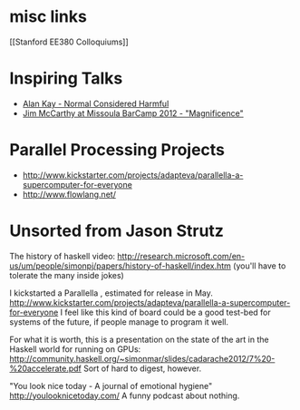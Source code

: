 # misc links

[[Stanford EE380 Colloquiums]]

# Inspiring Talks

* [Alan Kay - Normal Considered Harmful](http://www.youtube.com/watch?v=FvmTSpJU-Xc&feature=youtu.be)
* [Jim McCarthy at Missoula BarCamp 2012 - "Magnificence"](http://vimeo.com/40402597)

# Parallel Processing Projects

* http://www.kickstarter.com/projects/adapteva/parallella-a-supercomputer-for-everyone
* http://www.flowlang.net/ 

# Unsorted from Jason Strutz

The history of haskell video: http://research.microsoft.com/en-us/um/people/simonpj/papers/history-of-haskell/index.htm (you'll have to tolerate the many inside jokes)

I kickstarted a Parallella , estimated for release in May.  http://www.kickstarter.com/projects/adapteva/parallella-a-supercomputer-for-everyone I feel like this kind of board could be a good test-bed for systems of the future, if people manage to program it well.

For what it is worth, this is a presentation on the state of the art in the Haskell world for running on GPUs: http://community.haskell.org/~simonmar/slides/cadarache2012/7%20-%20accelerate.pdf Sort of hard to digest, however.

"You look nice today - A journal of emotional hygiene"  http://youlooknicetoday.com/ A funny podcast about nothing.